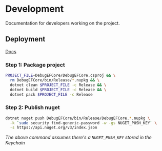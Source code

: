 # Development  

Documentation for developers working on the project.  

## Deployment  

[Docs](https://docs.microsoft.com/en-us/nuget/quickstart/create-and-publish-a-package-using-visual-studio)  

### Step 1: Package project  

```bash
PROJECT_FILE=DebugEFCore/DebugEFCore.csproj && \
  rm DebugEFCore/bin/Release/*.nupkg && \
  dotnet clean $PROJECT_FILE -c Release && \
  dotnet build $PROJECT_FILE -c Release && \
  dotnet pack $PROJECT_FILE -c Release
```

### Step 2: Publish nuget  

```bash
dotnet nuget push DebugEFCore/bin/Release/DebugEFCore.*.nupkg \
  -k `sudo security find-generic-password -w -gs NUGET_PUSH_KEY` \
  -s https://api.nuget.org/v3/index.json
```

*The above command assumes there's a `NUGET_PUSH_KEY` stored in the Keychain*  

